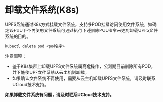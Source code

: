 # 卸载文件系统(K8s)

UPFS系统通过K8s方式挂载文件系统，支持多POD挂载访问使用文件系统，如确定该POD下不再使用文件系统可通过执行下述删除POD指令来达到卸载UPFS文件系统的目的。

```shell
kubectl delete pod <pod名字>
```

 注意事项：
  - 鉴于K8s集群上卸载UPFS文件系统属高危操作，公测期目前删除所有POD，并不能使UPF文件系统从云主机侧卸载。
  - 如果确认文件系统不再使用，需要从云主机卸载UPFS文件系统，请及时联系UCloud技术支持。

**如果卸载文件系统有问题，请及时联系UCloud技术支持。**
